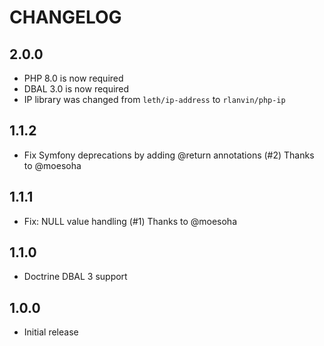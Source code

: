 # CHANGELOG

## 2.0.0

* PHP 8.0 is now required
* DBAL 3.0 is now required
* IP library was changed from `leth/ip-address` to `rlanvin/php-ip`

## 1.1.2

* Fix Symfony deprecations by adding @return annotations (#2) Thanks to @moesoha

## 1.1.1

* Fix: NULL value handling (#1) Thanks to @moesoha

## 1.1.0

* Doctrine DBAL 3 support 

## 1.0.0

* Initial release
